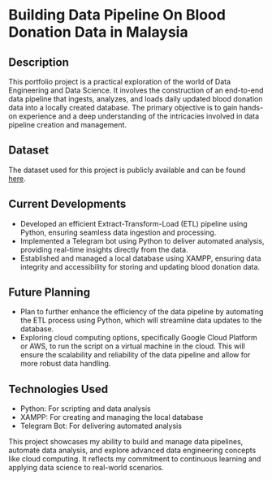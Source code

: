 # Building Data Pipeline On Blood Donation Data in Malaysia

## Description
This portfolio project is a practical exploration of the world of Data Engineering and Data Science. It involves the construction of an end-to-end data pipeline that ingests, analyzes, and loads daily updated blood donation data into a locally created database. The primary objective is to gain hands-on experience and a deep understanding of the intricacies involved in data pipeline creation and management.

## Dataset
The dataset used for this project is publicly available and can be found [here](https://github.com/MoH-Malaysia/data-darah-public).

## Current Developments
- Developed an efficient Extract-Transform-Load (ETL) pipeline using Python, ensuring seamless data ingestion and processing.
- Implemented a Telegram bot using Python to deliver automated analysis, providing real-time insights directly from the data.
- Established and managed a local database using XAMPP, ensuring data integrity and accessibility for storing and updating blood donation data.

## Future Planning
- Plan to further enhance the efficiency of the data pipeline by automating the ETL process using Python, which will streamline data updates to the database.
- Exploring cloud computing options, specifically Google Cloud Platform or AWS, to run the script on a virtual machine in the cloud. This will ensure the scalability and reliability of the data pipeline and allow for more robust data handling.

## Technologies Used
- Python: For scripting and data analysis
- XAMPP: For creating and managing the local database
- Telegram Bot: For delivering automated analysis


This project showcases my ability to build and manage data pipelines, automate data analysis, and explore advanced data engineering concepts like cloud computing. It reflects my commitment to continuous learning and applying data science to real-world scenarios.
